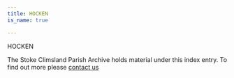 ```yaml
---
title: HOCKEN
is_name: true

---
```


HOCKEN


The Stoke Climsland Parish Archive holds material under this index entry. To find out more please [contact us](/contact/)
